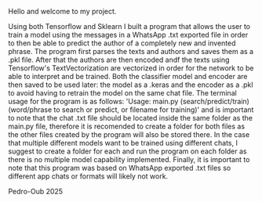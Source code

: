 Hello and welcome to my project.

Using both Tensorflow and Sklearn I built a program that allows the user to train a model using the messages in a WhatsApp .txt exported file in order to then be able to predict the author of a completely new and invented phrase. 
The program first parses the texts and authors and saves them as a .pkl file. After that the authors are then encoded andf the texts using Tensorflow's TextVectorization are vectorized in order for the network to be able to interpret and be trained. 
Both the classifier model and encoder are then saved to be used later: the model as a .keras and the encoder as a .pkl to avoid having to retrain the model on the same chat file. The terminal usage for the program is as follows: 
'Usage: main.py (search/predict/train) (word/phrase to search or predict, or filename for training)' and is important to note that the chat .txt file should be located inside the same folder as the main.py file, 
therefore it is recomended to create a folder for both files as the other files created by the program will also be stored there. In the case that multiple different models want to be trained using different chats, 
I suggest to create a folder for each and run the program on each folder as there is no multiple model capability implemented. Finally, it is important to note that this program was based on WhatsApp exported .txt files so different app chats or formats will
likely not work.

Pedro-Oub 2025
